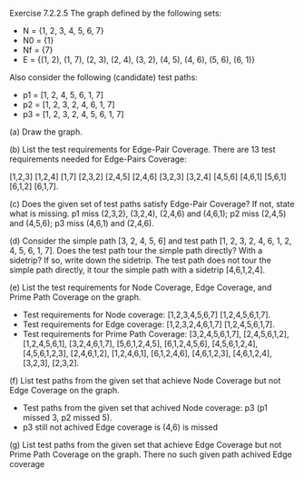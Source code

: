 Exercise 7.2.2.5
The graph defined by the following sets:

* N = {1, 2, 3, 4, 5, 6, 7}
* N0 = {1}
* Nf = {7}
* E = {(1, 2), (1, 7), (2, 3), (2, 4), (3, 2), (4, 5), (4, 6), (5, 6), (6, 1)}
	
Also consider the following (candidate) test paths:

* p1 = [1, 2, 4, 5, 6, 1, 7]
* p2 = [1, 2, 3, 2, 4, 6, 1, 7]
* p3 = [1, 2, 3, 2, 4, 5, 6, 1, 7]
	
(a) Draw the graph.
	
(b) List the test requirements for Edge-Pair Coverage.
There are 13 test requirements needed for Edge-Pairs Coverage:
	
[1,2,3] [1,2,4] [1,7] [2,3,2] [2,4,5] [2,4,6] [3,2,3] [3,2,4] [4,5,6] [4,6,1] [5,6,1] [6,1,2] [6,1,7].
	
(c) Does the given set of test paths satisfy Edge-Pair Coverage? If not, state what is missing.
p1 miss (2,3,2), (3,2,4), (2,4,6) and (4,6,1); p2 miss (2,4,5) and (4,5,6); p3 miss (4,6,1) and (2,4,6).
	
(d) Consider the simple path [3, 2, 4, 5, 6] and test path [1, 2, 3, 2, 4, 6, 1, 2, 4, 5, 6, 1, 7]. Does the test path tour the simple path directly? With a sidetrip? If so, write down the sidetrip.
The test path does not tour the simple path directly, it tour the simple path with a sidetrip [4,6,1,2,4].
	
(e) List the test requirements for Node Coverage, Edge Coverage, and Prime Path Coverage on the graph.
- Test requirements for Node coverage: [1,2,3,4,5,6,7] [1,2,4,5,6,1,7].
- Test requirements for Edge coverage: [1,2,3,2,4,6,1,7] [1,2,4,5,6,1,7].
- Test requirements for Prime Path Coverage: [3,2,4,5,6,1,7], [2,4,5,6,1,2], [1,2,4,5,6,1], [3,2,4,6,1,7], [5,6,1,2,4,5], [6,1,2,4,5,6], [4,5,6,1,2,4], [4,5,6,1,2,3], [2,4,6,1,2], [1,2,4,6,1], [6,1,2,4,6], [4,6,1,2,3], [4,6,1,2,4], [3,2,3], [2,3,2].
	
(f) List test paths from the given set that achieve Node Coverage but not Edge Coverage on the graph.
- Test paths from the given set that achived Node coverage: p3 (p1 missed 3, p2 missed 5).
- p3 still not achived Edge coverage is (4,6) is missed
	
(g) List test paths from the given set that achieve Edge Coverage but not Prime Path Coverage on the graph.
There no such given path achived Edge coverage